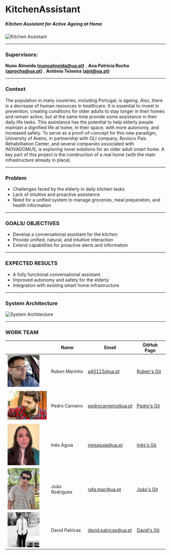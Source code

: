 # KitchenAssistant
##### Kitchen Assistant for Active Ageing at Home

![Kitchen Assistant](https://github.com/PedroMiguelTorresCarneiro/KitchenAssistant/readme/img/kitchenAssistant.jpg)

---
### Supervisors: 

 **Nuno Almeida (nunoalmeida@ua.pt)** ,  **Ana Patrícia Rocha (aprocha@ua.pt)** , **António Teixeira (ajst@ua.pt)**

---
### Context

The population in many countries, including Portugal, is ageing. Also, there is a decrease of human resources in healthcare. It is essential to invest in prevention, creating conditions for older adults to stay longer in their homes and remain active, but at the same time provide some assistance in their daily life tasks.
This assistance has the potential to help elderly people maintain a dignified life at home, in their space, with more autonomy, and increased safety.
To serve as a proof-of-concept for this new paradigm, University of Aveiro, in partnership with OLI company,
Rovisco Pais Rehabilitation Center, and several companies associated with INOVADOMUS, is exploring novel solutions for an older adult smart home. A key part of this project is the construction of a real home (with the main infrastructure already in place).

---
### Problem

- Challenges faced by the elderly in daily kitchen tasks
- Lack of intuitive and proactive assistance
- Need for a unified system to manage groceries, meal preparation, and health information

---
### GOALS/ OBJECTIVES

- Develop a conversational assistant for the kitchen
- Provide unified, natural, and intuitive interaction
- Extend capabilities for proactive alerts and information

---
### EXPECTED RESULTS

- A fully functional conversational assistant
- Improved autonomy and safety for the elderly
- Integration with existing smart home infrastructure

---
### System Architecture

![System Architecture](https://github.com/PedroMiguelTorresCarneiro/KitchenAssistant/readme/img/sys_arc_black.png)

---
### WORK TEAM

| | Name          | Email                      | GitHub Page                     |
|-|---------------|----------------------------|---------------------------------|
|<img src="/docs/assets/img/RubenMarinho.jpg" alt="Alt Text" width="100" height="100">       | Ruben Marinho | a40115@ua.pt               | [Ruben's Git](https://github.com/RoninDaimyo) |
|<img src="/docs/assets/img/pedrocarneiro_photo.jpg" alt="Alt Text" width="130" height="100">| Pedro Carneiro| pedrocarneiro@ua.pt        | [Pedro's Git](https://github.com/PedroMiguelTorresCarneiro)  |
|<img src="/docs/assets/img/inesaguia_photo.jpg" alt="Alt Text" width="100" height="130">    | Inês Águia    | inesaguia@ua.pt            | [Inês's Git](https://github.com/inesaguia)  |
|<img src="/docs/assets/img/joaorodrigues_photo.jpg" alt="Alt Text" width="100" height="130">| João Rodrigues| rafa.mac@ua.pt             | [João's Git](https://github.com/MacarioRodrigues)  |
|<img src="/docs/assets/img/davidpalricas_photo.jpg" alt="Alt Text" width="100" height="110">| David Palricas| david.palricas@ua.pt       | [David's Git](https://github.com/DavidPalricas)  |
